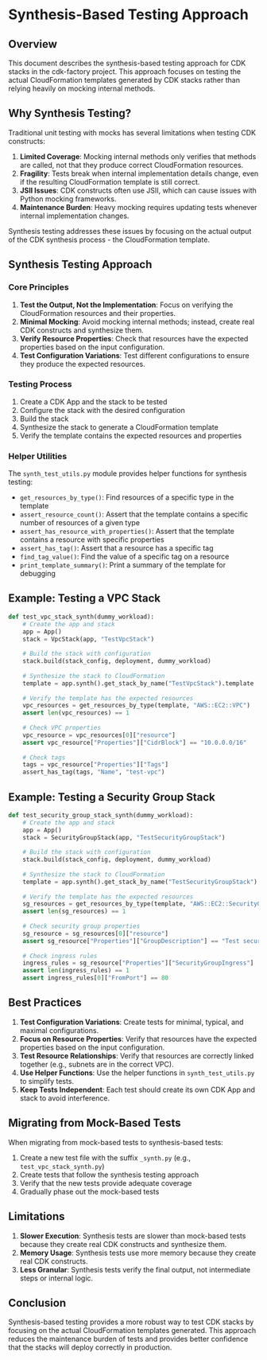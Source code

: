 # Synthesis-Based Testing Approach

## Overview

This document describes the synthesis-based testing approach for CDK stacks in the cdk-factory project. This approach focuses on testing the actual CloudFormation templates generated by CDK stacks rather than relying heavily on mocking internal methods.

## Why Synthesis Testing?

Traditional unit testing with mocks has several limitations when testing CDK constructs:

1. **Limited Coverage**: Mocking internal methods only verifies that methods are called, not that they produce correct CloudFormation resources.
2. **Fragility**: Tests break when internal implementation details change, even if the resulting CloudFormation template is still correct.
3. **JSII Issues**: CDK constructs often use JSII, which can cause issues with Python mocking frameworks.
4. **Maintenance Burden**: Heavy mocking requires updating tests whenever internal implementation changes.

Synthesis testing addresses these issues by focusing on the actual output of the CDK synthesis process - the CloudFormation template.

## Synthesis Testing Approach

### Core Principles

1. **Test the Output, Not the Implementation**: Focus on verifying the CloudFormation resources and their properties.
2. **Minimal Mocking**: Avoid mocking internal methods; instead, create real CDK constructs and synthesize them.
3. **Verify Resource Properties**: Check that resources have the expected properties based on the input configuration.
4. **Test Configuration Variations**: Test different configurations to ensure they produce the expected resources.

### Testing Process

1. Create a CDK App and the stack to be tested
2. Configure the stack with the desired configuration
3. Build the stack
4. Synthesize the stack to generate a CloudFormation template
5. Verify the template contains the expected resources and properties

### Helper Utilities

The `synth_test_utils.py` module provides helper functions for synthesis testing:

- `get_resources_by_type()`: Find resources of a specific type in the template
- `assert_resource_count()`: Assert that the template contains a specific number of resources of a given type
- `assert_has_resource_with_properties()`: Assert that the template contains a resource with specific properties
- `assert_has_tag()`: Assert that a resource has a specific tag
- `find_tag_value()`: Find the value of a specific tag on a resource
- `print_template_summary()`: Print a summary of the template for debugging

## Example: Testing a VPC Stack

```python
def test_vpc_stack_synth(dummy_workload):
    # Create the app and stack
    app = App()
    stack = VpcStack(app, "TestVpcStack")
    
    # Build the stack with configuration
    stack.build(stack_config, deployment, dummy_workload)
    
    # Synthesize the stack to CloudFormation
    template = app.synth().get_stack_by_name("TestVpcStack").template
    
    # Verify the template has the expected resources
    vpc_resources = get_resources_by_type(template, "AWS::EC2::VPC")
    assert len(vpc_resources) == 1
    
    # Check VPC properties
    vpc_resource = vpc_resources[0]["resource"]
    assert vpc_resource["Properties"]["CidrBlock"] == "10.0.0.0/16"
    
    # Check tags
    tags = vpc_resource["Properties"]["Tags"]
    assert_has_tag(tags, "Name", "test-vpc")
```

## Example: Testing a Security Group Stack

```python
def test_security_group_stack_synth(dummy_workload):
    # Create the app and stack
    app = App()
    stack = SecurityGroupStack(app, "TestSecurityGroupStack")
    
    # Build the stack with configuration
    stack.build(stack_config, deployment, dummy_workload)
    
    # Synthesize the stack to CloudFormation
    template = app.synth().get_stack_by_name("TestSecurityGroupStack").template
    
    # Verify the template has the expected resources
    sg_resources = get_resources_by_type(template, "AWS::EC2::SecurityGroup")
    assert len(sg_resources) == 1
    
    # Check security group properties
    sg_resource = sg_resources[0]["resource"]
    assert sg_resource["Properties"]["GroupDescription"] == "Test security group"
    
    # Check ingress rules
    ingress_rules = sg_resource["Properties"]["SecurityGroupIngress"]
    assert len(ingress_rules) == 1
    assert ingress_rules[0]["FromPort"] == 80
```

## Best Practices

1. **Test Configuration Variations**: Create tests for minimal, typical, and maximal configurations.
2. **Focus on Resource Properties**: Verify that resources have the expected properties based on the input configuration.
3. **Test Resource Relationships**: Verify that resources are correctly linked together (e.g., subnets are in the correct VPC).
4. **Use Helper Functions**: Use the helper functions in `synth_test_utils.py` to simplify tests.
5. **Keep Tests Independent**: Each test should create its own CDK App and stack to avoid interference.

## Migrating from Mock-Based Tests

When migrating from mock-based tests to synthesis-based tests:

1. Create a new test file with the suffix `_synth.py` (e.g., `test_vpc_stack_synth.py`)
2. Create tests that follow the synthesis testing approach
3. Verify that the new tests provide adequate coverage
4. Gradually phase out the mock-based tests

## Limitations

1. **Slower Execution**: Synthesis tests are slower than mock-based tests because they create real CDK constructs and synthesize them.
2. **Memory Usage**: Synthesis tests use more memory because they create real CDK constructs.
3. **Less Granular**: Synthesis tests verify the final output, not intermediate steps or internal logic.

## Conclusion

Synthesis-based testing provides a more robust way to test CDK stacks by focusing on the actual CloudFormation templates generated. This approach reduces the maintenance burden of tests and provides better confidence that the stacks will deploy correctly in production.
